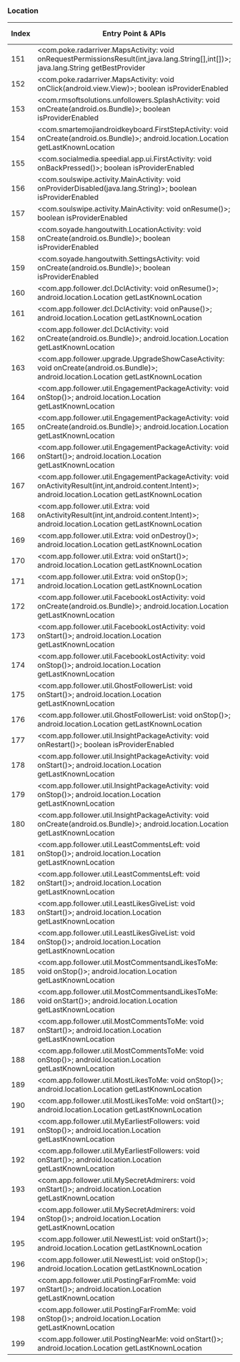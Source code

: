 ### Location
| Index | Entry Point & APIs | Screen shot | Resource id | Label |
| ------------- | ------------- | ------------- |-------------|-------------|
| 151 | <com.poke.radarriver.MapsActivity: void onRequestPermissionsResult(int,java.lang.String[],int[])>; java.lang.String getBestProvider | ![](C:\Users\hfu\Documents\COSMOS\output\py\Play_win8\Social\com.poke.radarriver\com.poke.radarriver.MapsActivity.png) |  | |
| 152 | <com.poke.radarriver.MapsActivity: void onClick(android.view.View)>; boolean isProviderEnabled | ![](C:\Users\hfu\Documents\COSMOS\output\py\Play_win8\Social\com.poke.radarriver\com.poke.radarriver.MapsActivity.png) |  | |
| 153 | <com.rmsoftsolutions.unfollowers.SplashActivity: void onCreate(android.os.Bundle)>; boolean isProviderEnabled | ![](C:\Users\hfu\Documents\COSMOS\output\py\Play_win8\Social\com.rmsoftsolutions.unfollowers\com.rmsoftsolutions.unfollowers.SplashActivity.png) |  | |
| 154 | <com.smartemojiandroidkeyboard.FirstStepActivity: void onCreate(android.os.Bundle)>; android.location.Location getLastKnownLocation | ![](C:\Users\hfu\Documents\COSMOS\output\py\Play_win8\Social\com.smartemojiandroidkeyboard\com.smartemojiandroidkeyboard.FirstStepActivity.png) |  | |
| 155 | <com.socialmedia.speedial.app.ui.FirstActivity: void onBackPressed()>; boolean isProviderEnabled | ![](C:\Users\hfu\Documents\COSMOS\output\py\Play_win8\Social\com.socialmedia.speedial.app\com.socialmedia.speedial.app.ui.FirstActivity.png) |  | |
| 156 | <com.soulswipe.activity.MainActivity: void onProviderDisabled(java.lang.String)>; boolean isProviderEnabled | ![](C:\Users\hfu\Documents\COSMOS\output\py\Play_win8\Social\com.soulswipe\com.soulswipe.activity.MainActivity.png) |  | |
| 157 | <com.soulswipe.activity.MainActivity: void onResume()>; boolean isProviderEnabled | ![](C:\Users\hfu\Documents\COSMOS\output\py\Play_win8\Social\com.soulswipe\com.soulswipe.activity.MainActivity.png) |  | |
| 158 | <com.soyade.hangoutwith.LocationActivity: void onCreate(android.os.Bundle)>; boolean isProviderEnabled | ![](C:\Users\hfu\Documents\COSMOS\output\py\Play_win8\Social\com.soyade.hangoutwith\com.soyade.hangoutwith.LocationActivity.png) |  | |
| 159 | <com.soyade.hangoutwith.SettingsActivity: void onCreate(android.os.Bundle)>; boolean isProviderEnabled | ![](C:\Users\hfu\Documents\COSMOS\output\py\Play_win8\Social\com.soyade.hangoutwith\com.soyade.hangoutwith.SettingsActivity.png) |  | |
| 160 | <com.app.follower.dcl.DclActivity: void onResume()>; android.location.Location getLastKnownLocation | ![](C:\Users\hfu\Documents\COSMOS\output\py\Play_win8\Social\com.tappple.followersplus\com.app.follower.dcl.DclActivity.png) |  | |
| 161 | <com.app.follower.dcl.DclActivity: void onPause()>; android.location.Location getLastKnownLocation | ![](C:\Users\hfu\Documents\COSMOS\output\py\Play_win8\Social\com.tappple.followersplus\com.app.follower.dcl.DclActivity.png) |  | |
| 162 | <com.app.follower.dcl.DclActivity: void onCreate(android.os.Bundle)>; android.location.Location getLastKnownLocation | ![](C:\Users\hfu\Documents\COSMOS\output\py\Play_win8\Social\com.tappple.followersplus\com.app.follower.dcl.DclActivity.png) |  | |
| 163 | <com.app.follower.upgrade.UpgradeShowCaseActivity: void onCreate(android.os.Bundle)>; android.location.Location getLastKnownLocation | ![](C:\Users\hfu\Documents\COSMOS\output\py\Play_win8\Social\com.tappple.followersplus\com.app.follower.upgrade.UpgradeShowCaseActivity.png) |  | |
| 164 | <com.app.follower.util.EngagementPackageActivity: void onStop()>; android.location.Location getLastKnownLocation | ![](C:\Users\hfu\Documents\COSMOS\output\py\Play_win8\Social\com.tappple.followersplus\com.app.follower.util.EngagementPackageActivity.png) |  | |
| 165 | <com.app.follower.util.EngagementPackageActivity: void onCreate(android.os.Bundle)>; android.location.Location getLastKnownLocation | ![](C:\Users\hfu\Documents\COSMOS\output\py\Play_win8\Social\com.tappple.followersplus\com.app.follower.util.EngagementPackageActivity.png) |  | |
| 166 | <com.app.follower.util.EngagementPackageActivity: void onStart()>; android.location.Location getLastKnownLocation | ![](C:\Users\hfu\Documents\COSMOS\output\py\Play_win8\Social\com.tappple.followersplus\com.app.follower.util.EngagementPackageActivity.png) |  | |
| 167 | <com.app.follower.util.EngagementPackageActivity: void onActivityResult(int,int,android.content.Intent)>; android.location.Location getLastKnownLocation | ![](C:\Users\hfu\Documents\COSMOS\output\py\Play_win8\Social\com.tappple.followersplus\com.app.follower.util.EngagementPackageActivity.png) |  | |
| 168 | <com.app.follower.util.Extra: void onActivityResult(int,int,android.content.Intent)>; android.location.Location getLastKnownLocation | ![](C:\Users\hfu\Documents\COSMOS\output\py\Play_win8\Social\com.tappple.followersplus\com.app.follower.util.Extra.png) |  | |
| 169 | <com.app.follower.util.Extra: void onDestroy()>; android.location.Location getLastKnownLocation | ![](C:\Users\hfu\Documents\COSMOS\output\py\Play_win8\Social\com.tappple.followersplus\com.app.follower.util.Extra.png) |  | |
| 170 | <com.app.follower.util.Extra: void onStart()>; android.location.Location getLastKnownLocation | ![](C:\Users\hfu\Documents\COSMOS\output\py\Play_win8\Social\com.tappple.followersplus\com.app.follower.util.Extra.png) |  | |
| 171 | <com.app.follower.util.Extra: void onStop()>; android.location.Location getLastKnownLocation | ![](C:\Users\hfu\Documents\COSMOS\output\py\Play_win8\Social\com.tappple.followersplus\com.app.follower.util.Extra.png) |  | |
| 172 | <com.app.follower.util.FacebookLostActivity: void onCreate(android.os.Bundle)>; android.location.Location getLastKnownLocation | ![](C:\Users\hfu\Documents\COSMOS\output\py\Play_win8\Social\com.tappple.followersplus\com.app.follower.util.FacebookLostActivity.png) |  | |
| 173 | <com.app.follower.util.FacebookLostActivity: void onStart()>; android.location.Location getLastKnownLocation | ![](C:\Users\hfu\Documents\COSMOS\output\py\Play_win8\Social\com.tappple.followersplus\com.app.follower.util.FacebookLostActivity.png) |  | |
| 174 | <com.app.follower.util.FacebookLostActivity: void onStop()>; android.location.Location getLastKnownLocation | ![](C:\Users\hfu\Documents\COSMOS\output\py\Play_win8\Social\com.tappple.followersplus\com.app.follower.util.FacebookLostActivity.png) |  | |
| 175 | <com.app.follower.util.GhostFollowerList: void onStart()>; android.location.Location getLastKnownLocation | ![](C:\Users\hfu\Documents\COSMOS\output\py\Play_win8\Social\com.tappple.followersplus\com.app.follower.util.GhostFollowerList.png) |  | |
| 176 | <com.app.follower.util.GhostFollowerList: void onStop()>; android.location.Location getLastKnownLocation | ![](C:\Users\hfu\Documents\COSMOS\output\py\Play_win8\Social\com.tappple.followersplus\com.app.follower.util.GhostFollowerList.png) |  | |
| 177 | <com.app.follower.util.InsightPackageActivity: void onRestart()>; boolean isProviderEnabled | ![](C:\Users\hfu\Documents\COSMOS\output\py\Play_win8\Social\com.tappple.followersplus\com.app.follower.util.InsightPackageActivity.png) |  | |
| 178 | <com.app.follower.util.InsightPackageActivity: void onStart()>; android.location.Location getLastKnownLocation | ![](C:\Users\hfu\Documents\COSMOS\output\py\Play_win8\Social\com.tappple.followersplus\com.app.follower.util.InsightPackageActivity.png) |  | |
| 179 | <com.app.follower.util.InsightPackageActivity: void onStop()>; android.location.Location getLastKnownLocation | ![](C:\Users\hfu\Documents\COSMOS\output\py\Play_win8\Social\com.tappple.followersplus\com.app.follower.util.InsightPackageActivity.png) |  | |
| 180 | <com.app.follower.util.InsightPackageActivity: void onCreate(android.os.Bundle)>; android.location.Location getLastKnownLocation | ![](C:\Users\hfu\Documents\COSMOS\output\py\Play_win8\Social\com.tappple.followersplus\com.app.follower.util.InsightPackageActivity.png) |  | |
| 181 | <com.app.follower.util.LeastCommentsLeft: void onStop()>; android.location.Location getLastKnownLocation | ![](C:\Users\hfu\Documents\COSMOS\output\py\Play_win8\Social\com.tappple.followersplus\com.app.follower.util.LeastCommentsLeft.png) |  | |
| 182 | <com.app.follower.util.LeastCommentsLeft: void onStart()>; android.location.Location getLastKnownLocation | ![](C:\Users\hfu\Documents\COSMOS\output\py\Play_win8\Social\com.tappple.followersplus\com.app.follower.util.LeastCommentsLeft.png) |  | |
| 183 | <com.app.follower.util.LeastLikesGiveList: void onStart()>; android.location.Location getLastKnownLocation | ![](C:\Users\hfu\Documents\COSMOS\output\py\Play_win8\Social\com.tappple.followersplus\com.app.follower.util.LeastLikesGiveList.png) |  | |
| 184 | <com.app.follower.util.LeastLikesGiveList: void onStop()>; android.location.Location getLastKnownLocation | ![](C:\Users\hfu\Documents\COSMOS\output\py\Play_win8\Social\com.tappple.followersplus\com.app.follower.util.LeastLikesGiveList.png) |  | |
| 185 | <com.app.follower.util.MostCommentsandLikesToMe: void onStop()>; android.location.Location getLastKnownLocation | ![](C:\Users\hfu\Documents\COSMOS\output\py\Play_win8\Social\com.tappple.followersplus\com.app.follower.util.MostCommentsandLikesToMe.png) |  | |
| 186 | <com.app.follower.util.MostCommentsandLikesToMe: void onStart()>; android.location.Location getLastKnownLocation | ![](C:\Users\hfu\Documents\COSMOS\output\py\Play_win8\Social\com.tappple.followersplus\com.app.follower.util.MostCommentsandLikesToMe.png) |  | |
| 187 | <com.app.follower.util.MostCommentsToMe: void onStart()>; android.location.Location getLastKnownLocation | ![](C:\Users\hfu\Documents\COSMOS\output\py\Play_win8\Social\com.tappple.followersplus\com.app.follower.util.MostCommentsToMe.png) |  | |
| 188 | <com.app.follower.util.MostCommentsToMe: void onStop()>; android.location.Location getLastKnownLocation | ![](C:\Users\hfu\Documents\COSMOS\output\py\Play_win8\Social\com.tappple.followersplus\com.app.follower.util.MostCommentsToMe.png) |  | |
| 189 | <com.app.follower.util.MostLikesToMe: void onStop()>; android.location.Location getLastKnownLocation | ![](C:\Users\hfu\Documents\COSMOS\output\py\Play_win8\Social\com.tappple.followersplus\com.app.follower.util.MostLikesToMe.png) |  | |
| 190 | <com.app.follower.util.MostLikesToMe: void onStart()>; android.location.Location getLastKnownLocation | ![](C:\Users\hfu\Documents\COSMOS\output\py\Play_win8\Social\com.tappple.followersplus\com.app.follower.util.MostLikesToMe.png) |  | |
| 191 | <com.app.follower.util.MyEarliestFollowers: void onStop()>; android.location.Location getLastKnownLocation | ![](C:\Users\hfu\Documents\COSMOS\output\py\Play_win8\Social\com.tappple.followersplus\com.app.follower.util.MyEarliestFollowers.png) |  | |
| 192 | <com.app.follower.util.MyEarliestFollowers: void onStart()>; android.location.Location getLastKnownLocation | ![](C:\Users\hfu\Documents\COSMOS\output\py\Play_win8\Social\com.tappple.followersplus\com.app.follower.util.MyEarliestFollowers.png) |  | |
| 193 | <com.app.follower.util.MySecretAdmirers: void onStart()>; android.location.Location getLastKnownLocation | ![](C:\Users\hfu\Documents\COSMOS\output\py\Play_win8\Social\com.tappple.followersplus\com.app.follower.util.MySecretAdmirers.png) |  | |
| 194 | <com.app.follower.util.MySecretAdmirers: void onStop()>; android.location.Location getLastKnownLocation | ![](C:\Users\hfu\Documents\COSMOS\output\py\Play_win8\Social\com.tappple.followersplus\com.app.follower.util.MySecretAdmirers.png) |  | |
| 195 | <com.app.follower.util.NewestList: void onStart()>; android.location.Location getLastKnownLocation | ![](C:\Users\hfu\Documents\COSMOS\output\py\Play_win8\Social\com.tappple.followersplus\com.app.follower.util.NewestList.png) |  | |
| 196 | <com.app.follower.util.NewestList: void onStop()>; android.location.Location getLastKnownLocation | ![](C:\Users\hfu\Documents\COSMOS\output\py\Play_win8\Social\com.tappple.followersplus\com.app.follower.util.NewestList.png) |  | |
| 197 | <com.app.follower.util.PostingFarFromMe: void onStart()>; android.location.Location getLastKnownLocation | ![](C:\Users\hfu\Documents\COSMOS\output\py\Play_win8\Social\com.tappple.followersplus\com.app.follower.util.PostingFarFromMe.png) |  | |
| 198 | <com.app.follower.util.PostingFarFromMe: void onStop()>; android.location.Location getLastKnownLocation | ![](C:\Users\hfu\Documents\COSMOS\output\py\Play_win8\Social\com.tappple.followersplus\com.app.follower.util.PostingFarFromMe.png) |  | |
| 199 | <com.app.follower.util.PostingNearMe: void onStart()>; android.location.Location getLastKnownLocation | ![](C:\Users\hfu\Documents\COSMOS\output\py\Play_win8\Social\com.tappple.followersplus\com.app.follower.util.PostingNearMe.png) |  | |
